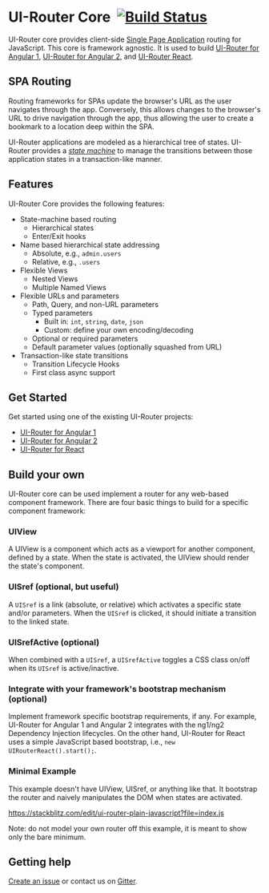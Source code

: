 # UI-Router Core &nbsp;[![Build Status](https://github.com/ui-router/core/workflows/CI:%20UIRouter%20Core/badge.svg)](https://github.com/ui-router/core/actions?query=workflow%3A%22CI:%20UIRouter%20Core%22)

UI-Router core provides client-side [Single Page Application](https://en.wikipedia.org/wiki/Single-page_application)
routing for JavaScript.
This core is framework agnostic.
It is used to build
[UI-Router for Angular 1](//ui-router.github.io/ng1),
[UI-Router for Angular 2](//ui-router.github.io/ng2), and
[UI-Router React](//ui-router.github.io/react).

## SPA Routing

Routing frameworks for SPAs update the browser's URL as the user navigates through the app. Conversely, this allows
changes to the browser's URL to drive navigation through the app, thus allowing the user to create a bookmark to a
location deep within the SPA.

UI-Router applications are modeled as a hierarchical tree of states. UI-Router provides a
[_state machine_](https://en.wikipedia.org/wiki/Finite-state_machine) to manage the transitions between those
application states in a transaction-like manner.

## Features

UI-Router Core provides the following features:

- State-machine based routing
  - Hierarchical states
  - Enter/Exit hooks
- Name based hierarchical state addressing
  - Absolute, e.g., `admin.users`
  - Relative, e.g., `.users`
- Flexible Views
  - Nested Views
  - Multiple Named Views
- Flexible URLs and parameters
  - Path, Query, and non-URL parameters
  - Typed parameters
    - Built in: `int`, `string`, `date`, `json`
    - Custom: define your own encoding/decoding
  - Optional or required parameters
  - Default parameter values (optionally squashed from URL)
- Transaction-like state transitions
  - Transition Lifecycle Hooks
  - First class async support

## Get Started

Get started using one of the existing UI-Router projects:

- [UI-Router for Angular 1](https://ui-router.github.io/ng1)
- [UI-Router for Angular 2](https://ui-router.github.io/ng2)
- [UI-Router for React](https://ui-router.github.io/react)

## Build your own

UI-Router core can be used implement a router for any web-based component framework.
There are four basic things to build for a specific component framework:

### UIView

A UIView is a component which acts as a viewport for another component, defined by a state.
When the state is activated, the UIView should render the state's component.

### UISref (optional, but useful)

A `UISref` is a link (absolute, or relative) which activates a specific state and/or parameters.
When the `UISref` is clicked, it should initiate a transition to the linked state.

### UISrefActive (optional)

When combined with a `UISref`, a `UISrefActive` toggles a CSS class on/off when its `UISref` is active/inactive.

### Integrate with your framework's bootstrap mechanism (optional)

Implement framework specific bootstrap requirements, if any.
For example, UI-Router for Angular 1 and Angular 2 integrates with the ng1/ng2 Dependency Injection lifecycles.
On the other hand, UI-Router for React uses a simple JavaScript based bootstrap, i.e., `new UIRouterReact().start();`.

### Minimal Example

This example doesn't have UIView, UISref, or anything like that.
It bootstrap the router and naively manipulates the DOM when states are activated.

https://stackblitz.com/edit/ui-router-plain-javascript?file=index.js

Note: do not model your own router off this example, it is meant to show only the bare minimum.

## Getting help

[Create an issue](https://github.com/ui-router/core/issues) or contact us on [Gitter](https://gitter.im/angular-ui/ui-router).
